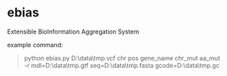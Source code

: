 ebias
=====

Extensible BioInformation Aggregation System

example command:

> python ebias.py D:\data\tmp.vcf chr pos gene_name chr_mut aa_mut -r mdl=D:\data\tmp.gtf seq=D:\data\tmp.fasta gcode=D:\data\tmp.gc
